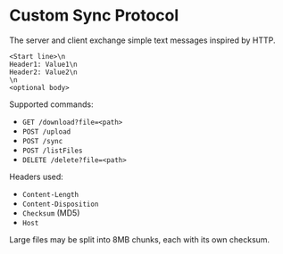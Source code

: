 # Custom Sync Protocol

The server and client exchange simple text messages inspired by HTTP.

```
<Start line>\n
Header1: Value1\n
Header2: Value2\n
\n
<optional body>
```

Supported commands:

- `GET /download?file=<path>`
- `POST /upload`
- `POST /sync`
- `POST /listFiles`
- `DELETE /delete?file=<path>`

Headers used:

- `Content-Length`
- `Content-Disposition`
- `Checksum` (MD5)
- `Host`

Large files may be split into 8MB chunks, each with its own checksum.
